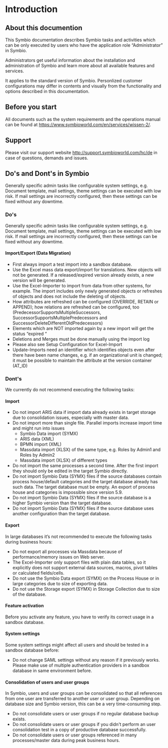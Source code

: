 # Introduction

## About this documention

This Symbio documentation describes Symbio tasks and activities which can be only executed by users who have the application role “Administrator” in Symbio. 

Administrators get useful information about the installation and administration of Symbio and learn more about all available features and services.

It applies to the standard version of Symbio. Personlized customer configurations may differ in contents and visually from the functionality and options described in this documentation.  

## Before you start

All documents such as the system requirements and the operations manual can be found at <https://www.symbioworld.com/en/services/wissen-2/>. 

## Support

Please visit our support website <http://support.symbioworld.com/hc/de> in case of questions, demands and issues.

## Do's and Dont's in Symbio

Generally specific admin tasks like configurable system settings, e.g. Document template, mail settings, theme settings can be executed with low risk. If mail settings are incorrectly configured, then these settings can be fixed without any downtime.  

### Do's

Generally specific admin tasks like configurable system settings, e.g. Document template, mail settings, theme settings can be executed with low risk. If mail settings are incorrectly configured, then these settings can be fixed without any downtime.  

#### Import/Export (Data Migration)

- First always import a test import into a sandbox database.
- Use the Excel mass data export/import for translations. New objects will not be generated. If a released/expired version already exists, a new version will be generated. 
- Use the Excel-Importer to import from data from other systems, for example. The import includes only newly generated objects or refreshes of objects and does not include the deleting of objects.
- How attributes are refreshed can be configured (OVERRIDE, RETAIN or APPEND); how relations are refreshed can be configured, too (PredecessorSupportsMultipleSuccessors, SuccessorSupportsMultiplePredecessors and SuccessorDeleteDifferentOldPredecessors) 
- Elements which are NOT imported again by a new import will get the status “expired “
- Deletions and Merges must be done manually using the import log
- Please also see Setup Configuration for Excel-Import 
- Update-Imports need an identifier which identifies objects even after there have been name changes, e.g. if an organizational unit is changed; it must be possible to maintain the attribute at the version container (AT_ID) 

### Dont's

We currently do not recommend executing the following tasks:

#### Import

- Do not import ARIS data if import data already exists in target storage due to consolidation issues, especially with master data.
- Do not import more than single file. Parallel imports increase import time and might run into issues 
    - Symbio Data import (SYMX) 
    - ARIS data (XML)
    - BPMN import (XML)
    - Massdata import (XLSX) of the same type, e.g. Roles by Admin1 and Roles by Admin2 
    - Massdata import (XLSX) of different types
- Do not import the same processes a second time. After the first import they should only be edited in the target Symbio directly. 
- Do not import Symbio Data (SYMX) files if the source databases contain process house/default categories and the target database already has such data. The target database must be empty. An export of process house and categories is impossible since version 5.9.
- Do not import Symbio Data (SYMX) files if the source database is a higher Symbio version than the target database.  
- Do not import Symbio Data (SYMX) files if the source database uses another configuration than the target database.

#### Export

In large databases it’s not recommended to execute the following tasks during business hours:
- Do not export all processes via Massdata because of performance/memory issues on Web server. 
- The Excel-Importer only support files with plain data tables, so it explicitly does not support external data sources, macros, pivot tables or calculated fields/cells.  
- Do not use the Symbio Data export (SYMX) on the Process House or in large categories due to size of exporting data. 
- Do not use the Storage export (SYMX) in Storage Collection due to size of the database.  

#### Feature activation

Before you activate any feature, you have to verify its correct usage in a sandbox database.

#### System settings

Some system settings might affect all users and should be tested in a sandbox database before:
- Do not change SAML settings without any reason if it previously works. Please make use of multiple authentication providers in a sandbox database in same environment before.

#### Consolidation of users and user groups

In Symbio, users and user groups can be consolidated so that all references from one user are transferred to another user or user group. Depending on database size and Symbio version, this can be a very time-consuming step.
- Do not consolidate users or user groups if no regular database backup exists.
- Do not consolidate users or user groups if you didn't perform an user consolidation test in a copy of productive database successfully. 
- Do not consolidate users or user groups referenced in many processes/master data during peak business hours.
